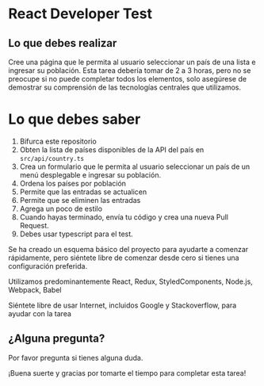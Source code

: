 # React Developer Test

## Lo que debes realizar

Cree una página que le permita al usuario seleccionar un país de una lista e ingresar su población.
Esta tarea debería tomar de 2 a 3 horas, pero no se preocupe si no puede completar todos los elementos, solo
asegúrese de demostrar su comprensión de las tecnologías centrales que utilizamos.

# Lo que debes saber

1. Bifurca este repositorio
2. Obten la lista de países disponibles de la API del país en `src/api/country.ts`
3. Crea un formulario que le permita al usuario seleccionar un país de un menú desplegable e ingresar su población.
4. Ordena los países por población
5. Permite que las entradas se actualicen
6. Permite que se eliminen las entradas
7. Agrega un poco de estilo
8. Cuando hayas terminado, envía tu código y crea una nueva Pull Request.
9. Debes usar typescript para el test.

Se ha creado un esquema básico del proyecto para ayudarte a comenzar rápidamente, pero siéntete libre de comenzar
desde cero si tienes una configuración preferida.

Utilizamos predominantemente React, Redux, StyledComponents, Node.js, Webpack, Babel

Siéntete libre de usar Internet, incluidos Google y Stackoverflow, para ayudar con la tarea

## ¿Alguna pregunta?

Por favor pregunta si tienes alguna duda.

¡Buena suerte y gracias por tomarte el tiempo para completar esta tarea!
